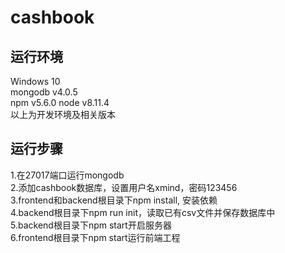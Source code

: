 # cashbook

## 运行环境
Windows 10<br />
mongodb v4.0.5<br />
npm v5.6.0
node v8.11.4<br />
以上为开发环境及相关版本

## 运行步骤
1.在27017端口运行mongodb<br />
2.添加cashbook数据库，设置用户名xmind，密码123456<br />
3.frontend和backend根目录下npm install, 安装依赖<br />
4.backend根目录下npm run init，读取已有csv文件并保存数据库中<br />
5.backend根目录下npm start开启服务器<br />
6.frontend根目录下npm start运行前端工程<br />
